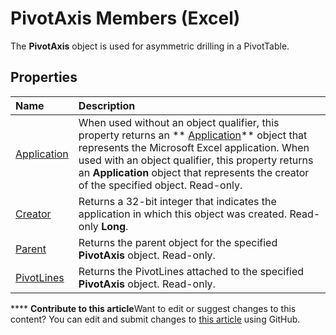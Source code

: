 
# PivotAxis Members (Excel)
The  **PivotAxis** object is used for asymmetric drilling in a PivotTable.

## Properties



|**Name**|**Description**|
|:-----|:-----|
| [Application](7f1c8537-57d5-25a2-ff7d-45364f23b7aa.md)|When used without an object qualifier, this property returns an  ** [Application](19b73597-5cf9-4f56-8227-b5211f657f6f.md)** object that represents the Microsoft Excel application. When used with an object qualifier, this property returns an **Application** object that represents the creator of the specified object. Read-only.|
| [Creator](4fa167dd-6cc3-f296-7d34-15dc835d7310.md)|Returns a 32-bit integer that indicates the application in which this object was created. Read-only  **Long**.|
| [Parent](5cab3969-5894-a88a-3c95-38df7bc0e79e.md)|Returns the parent object for the specified  **PivotAxis** object. Read-only.|
| [PivotLines](1172bb70-d8e2-246f-5942-4d66c8b1d97a.md)|Returns the PivotLines attached to the specified  **PivotAxis** object. Read-only.|

****   **Contribute to this article**Want to edit or suggest changes to this content? You can edit and submit changes to  [this article](https://github.com/jhershey00/VBA_Excel_Test/OpenXMLCon/articles/b6c83c38-d8f8-2d5f-7216-0501ad87225f.md) using GitHub.


